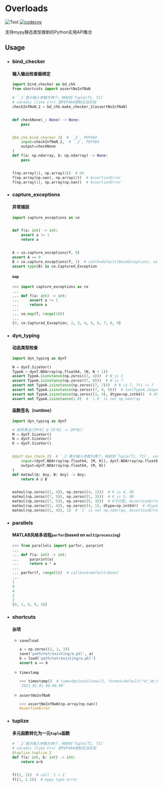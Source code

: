 # Overloads
![Test](https://github.com/Andy-math/overloads/workflows/Test/badge.svg)
[![codecov](https://codecov.io/gh/Andy-math/overloads/branch/main/graph/badge.svg?token=QIY4S318S1)](https://codecov.io/gh/Andy-math/overloads)

支持mypy静态类型推断的Python实用API集合

## Usage

* ### bind_checker
    #### 输入输出检查器绑定
    ```python
    import bind_checker as bd_chk
    from shortcuts import assertNoInfNaN

    # `_2`表示输入参数为两个，映射到`Tuple[T1, T2]`
    # varadic (like C++) 受PEP484限制无法实现
    checkInfNaN_2 = bd_chk.make_checker_2(assertNoInfNaN)


    def checkNone(_: None) -> None:
        pass


    @bd_chk.bind_checker_2(  # `_2`, PEP484
        input=checkInfNaN_2,  # `_2`, PEP484
        output=checkNone
    )
    def f(a: np.ndarray, b: np.ndarray) -> None:
        pass

    
    f(np.array(1), np.array(2))  # OK
    f(np.array(np.nan), np.array(2))  # AssertionError
    f(np.array(1), np.array(np.nan))  # AssertionError
    ```
* ### capture_exceptions
    #### 异常捕获
    ```python
    import capture_exceptions as ce


    def f(a: int) -> int:
        assert a != 1
        return a


    A = ce.capture_exceptions(f, 0)
    assert A == 0
    B = ce.capture_exceptions(f, 1)  # catch=default(BaseException), without=default(tuple())
    assert type(B) is ce.Captured_Exception
    ```
    #### `map`
    ```python
    >>> import capture_exceptions as ce
    ...
    ... def f(a: int) -> int:
    ...     assert a != 1
    ...     return a
    ...
    ... ce.map(f, range(10))
    ...
    [0, ce.Captured_Exception, 2, 3, 4, 5, 6, 7, 8, 9]
    ```
* ### dyn_typing
    #### 动态类型检查
    ```python
    import dyn_typing as dynT

    N = dynT.SizeVar()
    TypeA = dynT.NDArray(np.float64, (N, N + 1))
    assert TypeA.isinstance(np.zeros((3, 4)))  # N is 3
    assert TypeA.isinstance(np.zeros((7, 8)))  # N is 7
    assert not TypeA.isinstance(np.zeros((7, 7)))  # N is 7, 7+1 != 7
    assert not TypeA.isinstance(np.zeros((7, 8, 9)))  # len(TypeA.shape) != len((7, 8, 9))
    assert not TypeA.isinstance(np.zeros((3, 4), dtype=np.int64))  # dtype != np.float64
    assert not TypeA.isinstance(1.0)  # `1.0` is not np.ndarray
    ```
    #### 函数签名（runtime）
    ```python
    import dyn_typing as dynT

    # 矩阵乘法([M*K] @ [K*N] -> [M*N])
    M = dynT.SizeVar()
    N = dynT.SizeVar()
    K = dynT.SizeVar()


    @dynT.dyn_check_2(  # `_2`表示输入参数为两个，映射到`Tuple[T1, T2]`, varadic (like C++) 受PEP484限制无法实现
        input=(dynT.NDArray(np.float64, (M, K)), dynT.NDArray(np.float64, (K, N))),
        output=dynT.NDArray(np.float64, (M, N))
    )
    def matmul(A: Any, B: Any) -> Any:
        return A @ B


    matmul(np.zeros((1, 4)), np.zeros((4, 1)))  # K is 4, OK
    matmul(np.zeros((7, 5)), np.zeros((5, 3)))  # K is 5, OK
    matmul(np.zeros((7, 5)), np.zeros((6, 3)))  # K不匹配, AssertionError
    matmul(np.zeros((1, 4)), np.zeros((4, 1), dtype=np.int64))  # dtype != np.float64, AssertionError
    matmul(np.zeros((1, 4)), 1)  # `1` is not np.ndarray, AssertionError
    ```
* ### parallels
    #### MATLAB风格多进程`parfor`(based on `multiprocessing`)
    ```python
    >>> from parallels import parfor, parprint
    ...
    ... def f(a: int) -> int:
    ...     parprint(a)
    ...     return a * a
    ...
    ... parfor(f, range(5))  # callback=default(None)
    ...
    1
    0
    4
    2
    3
    [0, 1, 4, 9, 16]
    ```
* ### shortcuts
    #### 杂项
    + `save`/`load`
        ```python
        a = np.zeros((1, 2, 3))
        save('path/not/existing/a.pkl', a)
        b = load('path/not/existing/a.pkl')
        assert a == b
        ```
    + `timestamp`
        ```python
        >>> timestamp()  # time=Optional[now()], format=default('%Y_%m_%d %H.%M.%S')
        '2021_01_01 00.00.00'
        ```
    + `assertNoInfNaN`
        ```python
        >>> assertNoInfNaN(np.array(np.nan))
        AssertionError
        ```

* ### tuplize
    #### 多元函数转化为一元`tuple`函数
    ```python
    # `_2`表示输入参数为两个，映射到`Tuple[T1, T2]`
    # varadic (like C++) 受PEP484限制无法实现
    @tuplize.tuplize_2
    def f(a: int, b: int) -> int:
        return a+b


    f((1, 2))  # call `1 + 2`
    f((1, 2.5))  # mypy type error
    ```